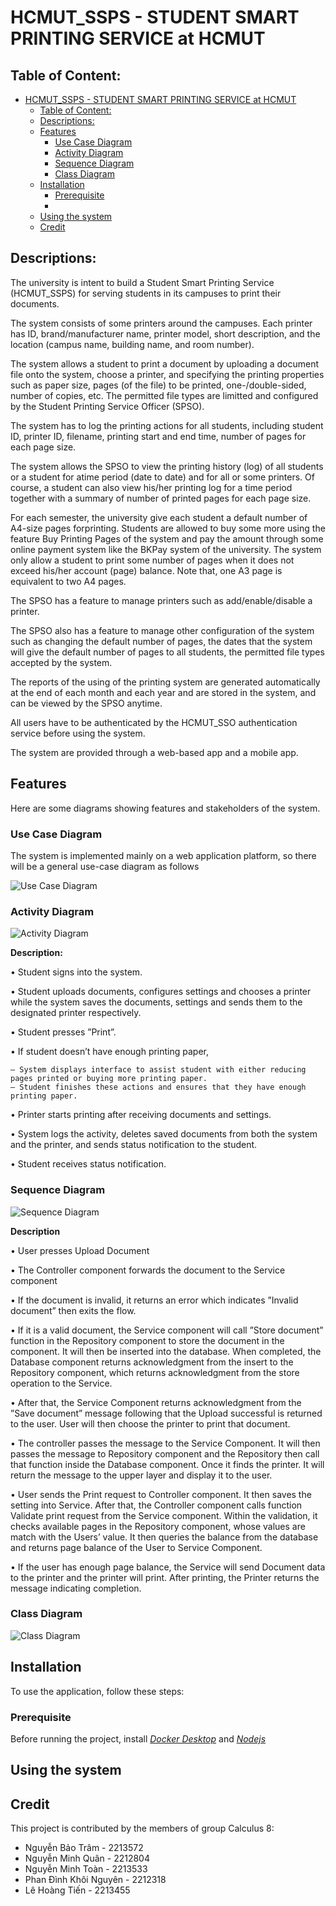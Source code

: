 # HCMUT_SSPS - STUDENT SMART PRINTING SERVICE at HCMUT

## Table of Content:

- [HCMUT\_SSPS - STUDENT SMART PRINTING SERVICE at HCMUT](#hcmut_ssps---student-smart-printing-service-at-hcmut)
  - [Table of Content:](#table-of-content)
  - [Descriptions:](#descriptions)
  - [Features](#features)
    - [Use Case Diagram](#use-case-diagram)
    - [Activity Diagram](#activity-diagram)
    - [Sequence Diagram](#sequence-diagram)
    - [Class Diagram](#class-diagram)
  - [Installation](#installation)
    - [Prerequisite](#prerequisite)
    - [](#)
  - [Using the system](#using-the-system)
  - [Credit](#credit)
## Descriptions:

The university is intent to build a Student Smart Printing Service (HCMUT_SSPS) for serving students in its campuses to print their documents.

The system consists of some printers around the campuses. Each printer has ID, brand/manufacturer name, printer model, short description, and the location (campus name, building name, and room number).

The system allows a student to print a document by uploading a document file onto the system, choose a printer, and specifying the printing properties such as paper size, pages (of the file) to be printed, one-/double-sided, number of copies, etc. The permitted file types are limitted and configured by the Student Printing Service Officer (SPSO).

The system has to log the printing actions for all students, including student ID, printer ID, filename, printing start and end time, number of pages for each page size.

The system allows the SPSO to view the printing history (log) of all students or a student for atime period (date to date) and for all or some printers. Of course, a student can also view his/her printing log for a time period together with a summary of number of printed pages for each
page size.

For each semester, the university give each student a default number of A4-size pages forprinting. Students are allowed to buy some more using the feature Buy Printing Pages of the system and pay the amount through some online payment system like the BKPay system of the university. The system only allow a student to print some number of pages when it does not exceed his/her account (page) balance. Note that, one A3 page is equivalent to two A4 pages.

The SPSO has a feature to manage printers such as add/enable/disable a printer.

The SPSO also has a feature to manage other configuration of the system such as changing the default number of pages, the dates that the system will give the default number of pages to all students, the permitted file types accepted by the system.

The reports of the using of the printing system are generated automatically at the end of each month and each year and are stored in the system, and can be viewed by the SPSO anytime.

All users have to be authenticated by the HCMUT_SSO authentication service before using the
system.

The system are provided through a web-based app and a mobile app.

## Features

Here are some diagrams showing features and stakeholders of the system.

### Use Case Diagram

The system is implemented mainly on a web application platform, so there will be a general use-case diagram as follows

![Use Case Diagram](./assets/Generalized_Use_Case_Diagram.png)

### Activity Diagram

![Activity Diagram](./assets/activity.png)

**Description:** 

• Student signs into the system.

• Student uploads documents, configures settings and chooses a printer while the system saves the documents, settings and sends them to the designated printer respectively.

• Student presses ”Print”.

• If student doesn’t have enough printing paper,

    – System displays interface to assist student with either reducing pages printed or buying more printing paper.
    – Student finishes these actions and ensures that they have enough printing paper.

• Printer starts printing after receiving documents and settings.

• System logs the activity, deletes saved documents from both the system and the printer, and sends status notification to the student.

• Student receives status notification.

### Sequence Diagram

![Sequence Diagram](./assets/sequence.drawio.png)

**Description**

• User presses Upload Document

• The Controller component forwards the document to the Service component

• If the document is invalid, it returns an error which indicates ”Invalid document” then exits the flow.

• If it is a valid document, the Service component will call ”Store document” function in the Repository component to store the document in the component. It will then be inserted into the database. When completed, the Database component returns acknowledgment from the insert to the Repository component, which returns acknowledgment from the store operation to the Service.

• After that, the Service Component returns acknowledgment from the ”Save document” message following that the Upload successful is returned to the user. User will then choose the printer to print that document.

• The controller passes the message to the Service Component. It will then passes the message to Repository component and the Repository then call that function inside the Database component. Once it finds the printer. It will return the message to the upper layer and display it to the user.

• User sends the Print request to Controller component. It then saves the setting into Service. After that, the Controller component calls function Validate print request from the Service component. Within the validation, it checks available pages in the Repository component, whose values are match with the Users’ value. It then queries the balance from the database and returns page balance of the User to Service Component.

• If the user has enough page balance, the Service will send Document data to the printer and
the printer will print. After printing, the Printer returns the message indicating completion.
### Class Diagram

![Class Diagram](./assets/classDiagram.png)

## Installation

To use the application, follow these steps:

### Prerequisite

Before running the project, install [*Docker Desktop*](https://www.docker.com/) and [*Nodejs*](https://nodejs.org/en)

### 

## Using the system

## Credit

This project is contributed by the members of group Calculus 8:
- Nguyễn Bảo Trâm - 2213572
- Nguyễn Minh Quân - 2212804
- Nguyễn Minh Toàn - 2213533
- Phan Đình Khôi Nguyên - 2212318
- Lê Hoàng Tiến - 2213455

